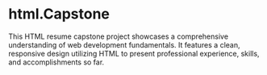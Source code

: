 # html.Capstone
This HTML resume capstone project showcases a comprehensive understanding of web development fundamentals. It features a clean, responsive design utilizing HTML to present professional experience, skills, and accomplishments so far.
